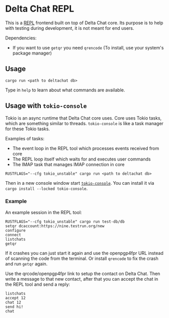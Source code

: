 # Delta Chat REPL

This is a [REPL](https://en.wikipedia.org/wiki/Read%E2%80%93eval%E2%80%93print_loop) frontend built on top of Delta Chat core.
Its purpose is to help with testing during development, it is not meant for end users.

Dependencies:
- If you want to use `getqr` you need `qrencode` (To install, use your system's package manager)

## Usage

```
cargo run <path to deltachat db>
```

Type in `help` to learn about what commands are available.

## Usage with `tokio-console`

Tokio is an async runtime that Delta Chat core uses.
Core uses Tokio tasks, which are something similar to threads.
`tokio-console` is like a task manager for these Tokio tasks.

Examples of tasks:
- The event loop in the REPL tool which processes events received from core
- The REPL loop itself which waits for and executes user commands
- The IMAP task that manages IMAP connection in core

```
RUSTFLAGS="--cfg tokio_unstable" cargo run <path to deltachat db>
```

Then in a new console window start [`tokio-console`](https://github.com/tokio-rs/console).
You can install it via `cargo install --locked tokio-console`.

### Example

An example session in the REPL tool:

```
RUSTFLAGS="--cfg tokio_unstable" cargo run test-db/db
setqr dcaccount:https://nine.testrun.org/new
configure
connect
listchats
getqr
```

If it crashes you can just start it again and use the openpgp4fpr URL instead of scanning the code from the terminal.
Or install `qrencode` to fix the crash and run `getqr` again.

Use the qrcode/openpgp4fpr link to setup the contact on Delta Chat.
Then write a message to that new contact, after that you can accept the chat in the REPL tool and send a reply:

```
listchats
accept 12
chat 12
send hi!
chat
```